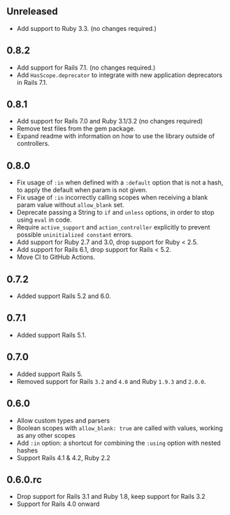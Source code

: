 ## Unreleased

* Add support to Ruby 3.3. (no changes required.)

## 0.8.2

* Add support for Rails 7.1. (no changes required.)
* Add `HasScope.deprecator` to integrate with new application deprecators in Rails 7.1.

## 0.8.1

* Add support for Rails 7.0 and Ruby 3.1/3.2 (no changes required)
* Remove test files from the gem package.
* Expand readme with information on how to use the library outside of controllers.

## 0.8.0

* Fix usage of `:in` when defined with a `:default` option that is not a hash, to apply the default when param is not given.
* Fix usage of `:in` incorrectly calling scopes when receiving a blank param value without `allow_blank` set.
* Deprecate passing a String to `if` and `unless` options, in order to stop using `eval` in code.
* Require `active_support` and `action_controller` explicitly to prevent possible `uninitialized constant` errors.
* Add support for Ruby 2.7 and 3.0, drop support for Ruby < 2.5.
* Add support for Rails 6.1, drop support for Rails < 5.2.
* Move CI to GitHub Actions.

## 0.7.2

* Added support Rails 5.2 and 6.0.

## 0.7.1

* Added support Rails 5.1.

## 0.7.0

* Added support Rails 5.
* Removed support for Rails `3.2` and `4.0` and Ruby `1.9.3` and `2.0.0`.

## 0.6.0

* Allow custom types and parsers
* Boolean scopes with `allow_blank: true` are called with values, working as any other scopes
* Add `:in` option: a shortcut for combining the `:using` option with nested hashes
* Support Rails 4.1 & 4.2, Ruby 2.2

## 0.6.0.rc

* Drop support for Rails 3.1 and Ruby 1.8, keep support for Rails 3.2
* Support for Rails 4.0 onward

